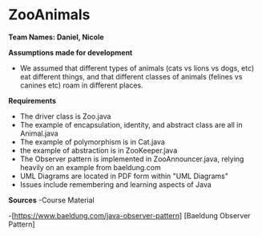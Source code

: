 # ZooAnimals
 
**Team Names: Daniel, Nicole**

**Assumptions made for development**
- We assumed that different types of animals (cats vs lions vs dogs, etc) eat different things, and that different classes of animals (felines vs canines etc) roam in different places.

**Requirements**
- The driver class is Zoo.java
- The example of encapsulation, identity, and abstract class are all in Animal.java
- The example of polymorphism is in Cat.java
- the example of abstraction is in ZooKeeper.java
- The Observer pattern is implemented in ZooAnnouncer.java, relying heavily on an example from baeldung.com
- UML Diagrams are located in PDF form within \"UML Diagrams"
- Issues include remembering and learning aspects of Java

**Sources**
-Course Material

-[https://www.baeldung.com/java-observer-pattern] [Baeldung Observer Pattern]